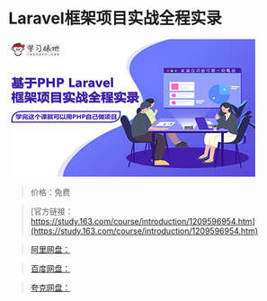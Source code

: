 # Laravel框架项目实战全程实录

![img](../../../assets/study163/free/7cf3fa71cdaa4424a1f1675cecb4175c.jpeg)

> 价格：免费

> [官方链接：https://study.163.com/course/introduction/1209596954.htm](https://study.163.com/course/introduction/1209596954.htm)

> [阿里网盘：]()

> [百度网盘：]()

> [夸克网盘：]()
